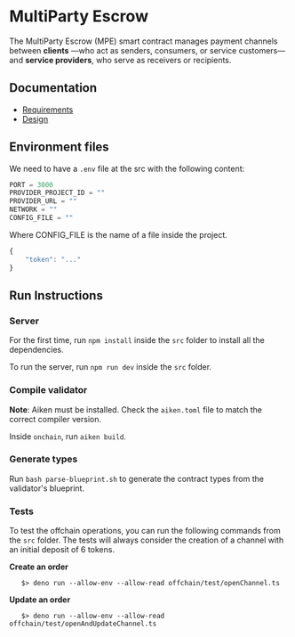 # MultiParty Escrow
The MultiParty Escrow (MPE) smart contract manages payment channels between **clients** —who act as senders, consumers, or service customers— and **service providers**, who serve as receivers or recipients.

## Documentation
- [Requirements](./requeriments.md)
- [Design](./design.md)

## Environment files

We need to have a `.env` file at the src with the following content:

```js
PORT = 3000
PROVIDER_PROJECT_ID = ""
PROVIDER_URL = ""
NETWORK = ""
CONFIG_FILE = ""
```

Where CONFIG_FILE is the name of a file inside the project.

```js
{
    "token": "..."
}
```

## Run Instructions

### Server
For the first time, run `npm install` inside the `src` folder to install all the dependencies.

To run the server, run `npm run dev` inside the `src` folder.

### Compile validator
**Note**: Aiken must be installed. Check the `aiken.toml` file to match the correct compiler version.

Inside `onchain`, run `aiken build`.

### Generate types
Run `bash parse-blueprint.sh` to generate the contract types from the validator's blueprint.


### Tests
To test the offchain operations, you can run the following commands from the `src` folder.
The tests will always consider the creation of a channel with an initial deposit of 6 tokens.

**Create an order**
```shell
   $> deno run --allow-env --allow-read offchain/test/openChannel.ts
```
**Update an order**
```shell
   $> deno run --allow-env --allow-read offchain/test/openAndUpdateChannel.ts
```